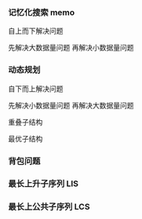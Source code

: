 ### 记忆化搜索 memo

自上而下解决问题

先解决大数据量问题
再解决小数据量问题

### 动态规划

自下而上解决问题

先解决小数据量问题
再解决大数据量问题

重叠子结构

最优子结构

### 背包问题

### 最长上升子序列 LIS

### 最长上公共子序列 LCS

